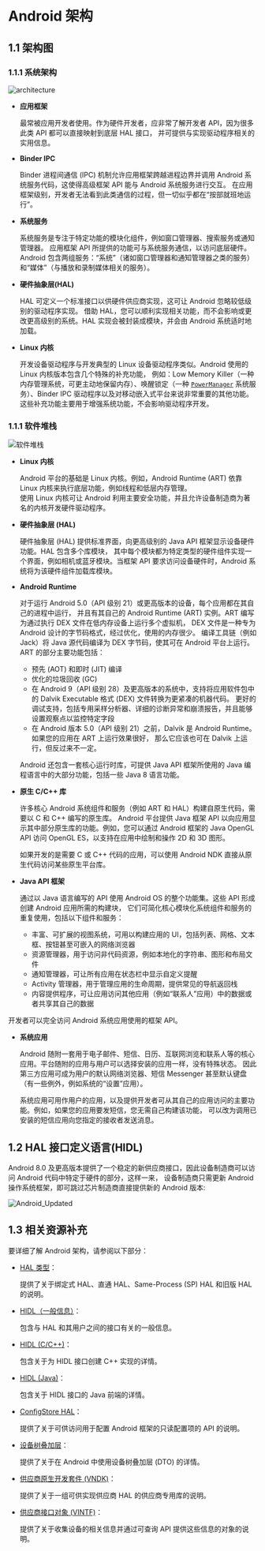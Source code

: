 # Android 架构

## 1.1 架构图

### 1.1.1 系统架构

![architecture](imgs\01\ape_fwk_all.png)

* **应用框架**

  最常被应用开发者使用。作为硬件开发者，应非常了解开发者 API，因为很多此类 API 都可以直接映射到底层 HAL 接口，
  并可提供与实现驱动程序相关的实用信息。

* **Binder IPC**

  Binder 进程间通信 (IPC) 机制允许应用框架跨越进程边界并调用 Android 系统服务代码，这使得高级框架 API 能与 Android 系统服务进行交互。
  在应用框架级别，开发者无法看到此类通信的过程，但一切似乎都在“按部就班地运行”。

* **系统服务**

  系统服务是专注于特定功能的模块化组件，例如窗口管理器、搜索服务或通知管理器。 
  应用框架 API 所提供的功能可与系统服务通信，以访问底层硬件。Android 包含两组服务：“系统”（诸如窗口管理器和通知管理器之类的服务）和“媒体”（与播放和录制媒体相关的服务）。

* **硬件抽象层(HAL)**

  HAL 可定义一个标准接口以供硬件供应商实现，这可让 Android 忽略较低级别的驱动程序实现。
  借助 HAL，您可以顺利实现相关功能，而不会影响或更改更高级别的系统。HAL 实现会被封装成模块，并会由 Android 系统适时地加载。

* **Linux 内核**

  开发设备驱动程序与开发典型的 Linux 设备驱动程序类似。Android 使用的 Linux 内核版本包含几个特殊的补充功能，
  例如：Low Memory Killer（一种内存管理系统，可更主动地保留内存）、唤醒锁定（一种 [`PowerManager`](https://developer.android.com/reference/android/os/PowerManager.html) 系统服务）、Binder IPC 驱动程序以及对移动嵌入式平台来说非常重要的其他功能。这些补充功能主要用于增强系统功能，不会影响驱动程序开发。


### 1.1.1 软件堆栈

![软件堆栈](imgs\01\android-stack_2x.png)

* **Linux 内核**

	Android 平台的基础是 Linux 内核。例如，Android Runtime (ART) 依靠 Linux 内核来执行底层功能，例如线程和低层内存管理。  
	使用 Linux 内核可让 Android 利用主要安全功能，并且允许设备制造商为著名的内核开发硬件驱动程序。

* **硬件抽象层 (HAL)**

	硬件抽象层 (HAL) 提供标准界面，向更高级别的 Java API 框架显示设备硬件功能。HAL 包含多个库模块，
	其中每个模块都为特定类型的硬件组件实现一个界面，例如相机或蓝牙模块。当框架 API 要求访问设备硬件时，Android 系统将为该硬件组件加载库模块。

* **Android Runtime**

	对于运行 Android 5.0（API 级别 21）或更高版本的设备，每个应用都在其自己的进程中运行，
	并且有其自己的 Android Runtime (ART) 实例。ART 编写为通过执行 DEX 文件在低内存设备上运行多个虚拟机，
	DEX 文件是一种专为 Android 设计的字节码格式，经过优化，使用的内存很少。
	编译工具链（例如 Jack）将 Java 源代码编译为 DEX 字节码，使其可在 Android 平台上运行。  
	ART 的部分主要功能包括：
	* 预先 (AOT) 和即时 (JIT) 编译
	* 优化的垃圾回收 (GC)
	* 在 Android 9（API 级别 28）及更高版本的系统中，支持将应用软件包中的 Dalvik Executable 格式 (DEX) 文件转换为更紧凑的机器代码。
	更好的调试支持，包括专用采样分析器、详细的诊断异常和崩溃报告，并且能够设置观察点以监控特定字段
	* 在 Android 版本 5.0（API 级别 21）之前，Dalvik 是 Android Runtime。如果您的应用在 ART 上运行效果很好，
	那么它应该也可在 Dalvik 上运行，但反过来不一定。

	Android 还包含一套核心运行时库，可提供 Java API 框架所使用的 Java 编程语言中的大部分功能，包括一些 Java 8 语言功能。

* **原生 C/C++ 库**

	许多核心 Android 系统组件和服务（例如 ART 和 HAL）构建自原生代码，需要以 C 和 C++ 编写的原生库。
	Android 平台提供 Java 框架 API 以向应用显示其中部分原生库的功能。例如，您可以通过 Android 框架的 Java OpenGL API 访问 OpenGL ES，以支持在应用中绘制和操作 2D 和 3D 图形。

	如果开发的是需要 C 或 C++ 代码的应用，可以使用 Android NDK 直接从原生代码访问某些原生平台库。

* **Java API 框架**

	通过以 Java 语言编写的 API 使用 Android OS 的整个功能集。这些 API 形成创建 Android 应用所需的构建块，
	它们可简化核心模块化系统组件和服务的重复使用，包括以下组件和服务：

	* 丰富、可扩展的视图系统，可用以构建应用的 UI，包括列表、网格、文本框、按钮甚至可嵌入的网络浏览器
	* 资源管理器，用于访问非代码资源，例如本地化的字符串、图形和布局文件
	* 通知管理器，可让所有应用在状态栏中显示自定义提醒
	* Activity 管理器，用于管理应用的生命周期，提供常见的导航返回栈
	* 内容提供程序，可让应用访问其他应用（例如“联系人”应用）中的数据或者共享其自己的数据  
	
开发者可以完全访问 Android 系统应用使用的框架 API。

* **系统应用**

	Android 随附一套用于电子邮件、短信、日历、互联网浏览和联系人等的核心应用。平台随附的应用与用户可以选择安装的应用一样，没有特殊状态。
	因此第三方应用可成为用户的默认网络浏览器、短信 Messenger 甚至默认键盘（有一些例外，例如系统的“设置”应用）。

	系统应用可用作用户的应用，以及提供开发者可从其自己的应用访问的主要功能。例如，如果您的应用要发短信，您无需自己构建该功能，
	可以改为调用已安装的短信应用向您指定的接收者发送消息。

## 1.2 HAL 接口定义语言(HIDL)

Android 8.0 及更高版本提供了一个稳定的新供应商接口，因此设备制造商可以访问 Android 代码中特定于硬件的部分，这样一来，
设备制造商只需更新 Android 操作系统框架，即可跳过芯片制造商直接提供新的 Android 版本:

![Android_Updated](imgs\01\treble_blog_after.png)


## 1.3 相关资源补充
要详细了解 Android 架构，请参阅以下部分：

* [HAL 类型](https://source.android.google.cn/devices/architecture/hal-types)：

	提供了关于绑定式 HAL、直通 HAL、Same-Process (SP) HAL 和旧版 HAL 的说明。

* [HIDL（一般信息）](https://source.android.com/devices/architecture/hidl/index.html)：

	包含与 HAL 和其用户之间的接口有关的一般信息。

* [HIDL (C/C++)](https://developer.android.google.cn/ndk/index.html)：

	包含关于为 HIDL 接口创建 C++ 实现的详情。

* [HIDL (Java)](https://developer.android.google.cn/reference/packages.html)：
	
	包含关于 HIDL 接口的 Java 前端的详情。

* [ConfigStore HAL](https://source.android.com/devices/architecture/configstore/index.html)：
	
	提供了关于可供访问用于配置 Android 框架的只读配置项的 API 的说明。

* [设备树叠加层](https://source.android.com/devices/architecture/dto/index.html)：
	
	提供了关于在 Android 中使用设备树叠加层 (DTO) 的详情。

* [供应商原生开发套件 (VNDK)](https://source.android.com/devices/architecture/vintf/index.html)：
	
	提供了关于一组可供实现供应商 HAL 的供应商专用库的说明。

* [供应商接口对象 (VINTF)](https://source.android.com/devices/architecture/vintf/index.html)：
	
	提供了关于收集设备的相关信息并通过可查询 API 提供这些信息的对象的说明。

